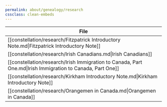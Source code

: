 ```yaml
---
permalink: about/genealogy/research
cssclass: clean-embeds
---
```



| File                                                                                                       |
| ---------------------------------------------------------------------------------------------------------- |
| [[constellation/research/Fitzpatrick Introductory Note.md\|Fitzpatrick Introductory Note]]                 |
| [[constellation/research/Irish Canadians.md\|Irish Canadians]]                                             |
| [[constellation/research/Irish Immigration to Canada, Part One.md\|Irish Immigration to Canada, Part One]] |
| [[constellation/research/Kirkham Introductory Note.md\|Kirkham Introductory Note]]                         |
| [[constellation/research/Orangemen in Canada.md\|Orangemen in Canada]]                                     |

